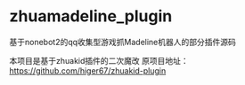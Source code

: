 # zhuamadeline_plugin
基于nonebot2的qq收集型游戏抓Madeline机器人的部分插件源码

本项目是基于zhuakid插件的二次魔改
原项目地址：https://github.com/higer67/zhuakid-plugin
